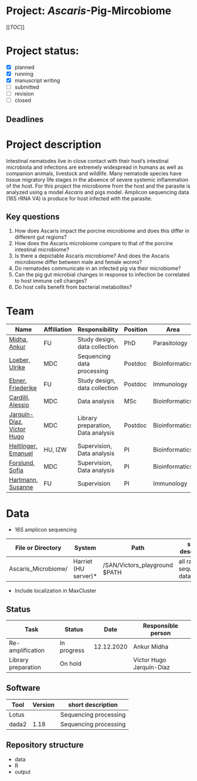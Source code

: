 # Project: *Ascaris*-Pig-Mircobiome 

[[_TOC_]]
# Project status: 
- [X] planned
- [X] running
- [X] manuscript writing
- [ ] submitted
- [ ] revision
- [ ] closed

## Deadlines


# Project description
Intestinal nematodes live in close contact with their host’s intestinal microbiota and infections are extremely widespread in humans as well as companion animals, livestock and wildlife. Many nematode species have tissue migratory life stages in the absence of severe systemic inflammation of the host. 
For this project the microbiome from the host and the parasite is analyzed using a model *Ascaris* and pigs model.
Amplicon sequencing data (16S rRNA V4) is produce for host infected with the parasite.

## Key questions
1. How does Ascaris impact the porcine microbiome and does this differ in different gut regions?
2. How does the Ascaris microbiome compare to that of the porcine intestinal microbiome?
3. Is there a depictable Ascaris microbiome? And does the Ascaris microbiome differ between male and female worms?
4. Do nematodes communicate in an infected pig via their microbiome?
5. Can the pig gut microbial changes in response to infection be correlated to host immune cell changes? 
6. Do host cells benefit from bacterial metabolites?

# Team 
| Name | Affiliation | Responsibility | Position | Area |
| ------ | ------ | ------ | ------ | ------ |
| [Midha, Ankur](mailto:amidha@zedat.fu-berlin.de.ID?subject=SUBJECT%20Ascaris_Project) | FU | Study design, data collection | PhD | Parasitology |
| [Loeber, Ulrike](mailto:ulrike.loeber@mdc-berlin.de.ID?subject=SUBJECT%20Ascaris_Project) | MDC | Sequencing data processing | Postdoc | Bioinformatics |
| [Ebner, Friederike](mailto:Friederike.Ebner@fu-berlin.de.ID?subject=SUBJECT%20Ascaris_Project) | FU | Study design, data collection | Postdoc | Immunology |
| [Cardilli, Alessio](mailto:alessio.cardilli@studio.unibo.it.ID?subject=SUBJECT%20Ascaris_Project) | MDC | Data analysis | MSc | Bioinformatics |
| [Jarquín-Díaz, Víctor Hugo](mailto:email@host.ID?subject=SUBJECT%20Ascaris_Project) | MDC | Library preparation, Data analysis | Postdoc | Bioinformatics |
| [Heitlinger, Emanuel](mailto:emanuelheitlinger@gmail.com.ID?subject=SUBJECT%20Ascaris_Project) | HU, IZW | Supervision, Data analysis | PI | Bioinformatics |
| [Forslund, Sofia](mailto:Sofia.Forslund@mdc-berlin.de.ID?subject=SUBJECT%20Ascaris_Project) | MDC | Supervision, Data analysis | PI | Bioinformatics |
| [Hartmann, Susanne](mailto:Susanne.Hartmann@fu-berlin.de.ID?subject=SUBJECT%20Ascaris_Project) | FU | Supervision | PI | Immunology |

# Data
* 16S amplicon sequencing

| File or Directory | System | Path | short desciption |
| -------- | -------- | -------- | ---------| 
| Ascaris_Microbiome/ | Harriet (HU server)* |/SAN/Victors_playground $PATH| all raw sequencing data  |

* Include localization in MaxCluster

## Status

| Task | Status | Date | Responsible person|
| -------- | -------- | -------- | -------- |
| Re-amplification | In progress | 12.12.2020 | Ankur Midha|
| Library preparation | On hold |  | Víctor Hugo Jarquín-Díaz |

## Software


| Tool | Version | short description | 
| -------- | -------- | -------- |
|   Lotus   |      | Sequencing processing |
|   dada2   | 1.18 | Sequencing processing |

## Repository structure

* data
* R
* output
